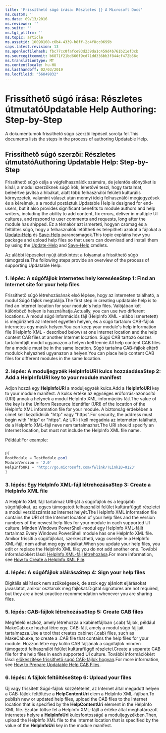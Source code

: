 ```yaml
---
title: 'Frissíthető súgó írása: Részletes |} A Microsoft Docs'
ms.custom: ''
ms.date: 09/13/2016
ms.reviewer: ''
ms.suite: ''
ms.tgt_pltfrm: ''
ms.topic: article
ms.assetid: 10098160-c6b4-4339-b8ff-2c4f8cc0699b
caps.latest.revision: 13
ms.openlocfilehash: fbc77cc0fafce93d239da1c459d4b761b21ef3cb
ms.sourcegitcommit: b6871f21bd666f9cd71dd336bb3f844cf472b56c
ms.translationtype: MT
ms.contentlocale: hu-HU
ms.lasthandoff: 02/03/2019
ms.locfileid: "56849832"
---
```

# <a name="updatable-help-authoring-step-by-step"></a><span data-ttu-id="a3d40-102">Frissíthető súgó írása: Részletes útmutató</span><span class="sxs-lookup"><span data-stu-id="a3d40-102">Updatable Help Authoring: Step-by-Step</span></span>

<span data-ttu-id="a3d40-103">A dokumentumok frissíthető súgó szerzői lépéseit sorolja fel.</span><span class="sxs-lookup"><span data-stu-id="a3d40-103">This documents lists the steps in the process of authoring Updatable Help.</span></span>

## <a name="authoring-updatable-help-step-by-step"></a><span data-ttu-id="a3d40-104">Frissíthető súgó szerzői: Részletes útmutató</span><span class="sxs-lookup"><span data-stu-id="a3d40-104">Authoring Updatable Help: Step-by-Step</span></span>

<span data-ttu-id="a3d40-105">Frissíthető súgó célja a végfelhasználók számára, de jelentős előnyöket is kínál, a modul szerzőknek súgó írók, lehetővé teszi, hogy tartalmat, beleértve javítsa a hibákat, alatt több felhasználói felületi kulturális környezetek, valamint választ után mennyi ideig felhasználói megjegyzések és a kérelmek, a a modul postáztuk.</span><span class="sxs-lookup"><span data-stu-id="a3d40-105">Updatable Help is designed for end-users, but it also provides significant benefits to module authors and help writers, including the ability to add content, fix errors, deliver in multiple UI cultures, and respond to user comments and requests, long after the module has shipped.</span></span> <span data-ttu-id="a3d40-106">Ez a témakör azt ismerteti, hogyan csomag és a feltöltés súgó, hogy a felhasználók letöltheti és telepítheti azokat a fájlokat a [Update-Help](/powershell/module/Microsoft.PowerShell.Core/Update-Help) és [Save-Help](/powershell/module/Microsoft.PowerShell.Core/Save-Help) parancsmagok.</span><span class="sxs-lookup"><span data-stu-id="a3d40-106">This topic explains how you package and upload help files so that users can download and install them by using the [Update-Help](/powershell/module/Microsoft.PowerShell.Core/Update-Help) and [Save-Help](/powershell/module/Microsoft.PowerShell.Core/Save-Help) cmdlets.</span></span>

<span data-ttu-id="a3d40-107">Az alábbi lépéseket nyújt áttekintést a folyamat a frissíthető súgó támogatása.</span><span class="sxs-lookup"><span data-stu-id="a3d40-107">The following steps provide an overview of the process of supporting Updatable Help.</span></span>

### <a name="step-1-find-an-internet-site-for-your-help-files"></a><span data-ttu-id="a3d40-108">1. lépés: A súgófájlok internetes hely keresése</span><span class="sxs-lookup"><span data-stu-id="a3d40-108">Step 1: Find an Internet site for your help files</span></span>

<span data-ttu-id="a3d40-109">Frissíthető súgó létrehozásának első lépése, hogy az interneten található, a modul Súgó fájlok megtalálja.</span><span class="sxs-lookup"><span data-stu-id="a3d40-109">The first step in creating updatable help is to find an Internet location for your module's help files.</span></span> <span data-ttu-id="a3d40-110">Valójában két különböző helyen is használhatja.</span><span class="sxs-lookup"><span data-stu-id="a3d40-110">Actually, you can use two different locations.</span></span> <span data-ttu-id="a3d40-111">A modul súgó információs fájl (HelpInfo XML - alább ismertetett) is megőrizheti az Internet egyetlen helyen, és a súgó tartalom CAB-fájlok internetes egy másik helyen.</span><span class="sxs-lookup"><span data-stu-id="a3d40-111">You can keep your module's help information file (HelpInfo XML - described below) at one Internet location and the help content CAB files at another Internet location.</span></span> <span data-ttu-id="a3d40-112">Súgó CAB tartozó összes tartalomfájlt modul ugyanazon a helyen kell lennie.</span><span class="sxs-lookup"><span data-stu-id="a3d40-112">All help content CAB files for a module must be in the same location.</span></span> <span data-ttu-id="a3d40-113">Súgó tartalma CAB-fájlok eltérő modulok helyezheti ugyanazon a helyen.</span><span class="sxs-lookup"><span data-stu-id="a3d40-113">You can place help content CAB files for different modules in the same location.</span></span>

### <a name="step-2-add-a-helpinfouri-key-to-your-module-manifest"></a><span data-ttu-id="a3d40-114">2. lépés: A moduljegyzék HelpInfoURI kulcs hozzáadása</span><span class="sxs-lookup"><span data-stu-id="a3d40-114">Step 2: Add a HelpInfoURI key to your module manifest</span></span>

<span data-ttu-id="a3d40-115">Adjon hozzá egy **HelpInfoURI** a moduljegyzék kulcs.</span><span class="sxs-lookup"><span data-stu-id="a3d40-115">Add a **HelpInfoURI** key to your module manifest.</span></span> <span data-ttu-id="a3d40-116">A kulcs értéke az egységes erőforrás-azonosító (URI) annak a helynek a modul HelpInfo XML-információs fájl.</span><span class="sxs-lookup"><span data-stu-id="a3d40-116">The value of the key is the Uniform Resource Identifier (URI) of the location of the HelpInfo XML information file for your module.</span></span> <span data-ttu-id="a3d40-117">A biztonság érdekében a címet kell kezdődniük "http" vagy "https".</span><span class="sxs-lookup"><span data-stu-id="a3d40-117">For security, the address must begin with "http" or "https".</span></span> <span data-ttu-id="a3d40-118">Az URI-t kell megadnia az interneten található, de a HelpInfo XML-fájl neve nem tartalmazhat.</span><span class="sxs-lookup"><span data-stu-id="a3d40-118">The URI should specify an Internet location, but must not include the HelpInfo XML file name.</span></span>

<span data-ttu-id="a3d40-119">Például:</span><span class="sxs-lookup"><span data-stu-id="a3d40-119">For example:</span></span>

```powershell

@{
RootModule = TestModule.psm1
ModuleVersion = '2.0'
HelpInfoURI = 'http://go.microsoft.com/fwlink/?LinkID=0123'
}
```

### <a name="step-3-create-a-helpinfo-xml-file"></a><span data-ttu-id="a3d40-120">3. lépés: Egy HelpInfo XML-fájl létrehozása</span><span class="sxs-lookup"><span data-stu-id="a3d40-120">Step 3: Create a HelpInfo XML file</span></span>

<span data-ttu-id="a3d40-121">A HelpInfo XML fájl tartalmaz URI-ját a súgófájlok és a legújabb súgófájlokat, az egyes támogatott felhasználói felület kultúrafüggő részletei a modul verziószámát az Internet helyét.</span><span class="sxs-lookup"><span data-stu-id="a3d40-121">The HelpInfo XML information file contains the URI of the Internet location of your help files and the version numbers of the newest help files for your module in each supported UI culture.</span></span> <span data-ttu-id="a3d40-122">Minden Windows PowerShell-modul egy HelpInfo XML-fájlt tartalmaz.</span><span class="sxs-lookup"><span data-stu-id="a3d40-122">Every Windows PowerShell module has one HelpInfo XML file.</span></span> <span data-ttu-id="a3d40-123">Amikor frissíti a súgófájlokat, szerkesztheti, vagy cserélje le a HelpInfo XML-fájl; nem adhat meg egy másikat.</span><span class="sxs-lookup"><span data-stu-id="a3d40-123">When you update your help files, you edit or replace the HelpInfo XML file; you do not add another one.</span></span> <span data-ttu-id="a3d40-124">További információkért lásd: [HelpInfo XML-fájl létrehozása](./how-to-create-a-helpinfo-xml-file.md).</span><span class="sxs-lookup"><span data-stu-id="a3d40-124">For more information, see [How to Create a HelpInfo XML File](./how-to-create-a-helpinfo-xml-file.md).</span></span>

### <a name="step-4-sign-your-help-files"></a><span data-ttu-id="a3d40-125">4. lépés: A súgófájlok aláírása</span><span class="sxs-lookup"><span data-stu-id="a3d40-125">Step 4: Sign your help files</span></span>

<span data-ttu-id="a3d40-126">Digitális aláírások nem szükségesek, de azok egy ajánlott eljárásokat javaslatot, amikor osztanak meg fájlokat.</span><span class="sxs-lookup"><span data-stu-id="a3d40-126">Digital signatures are not required, but they are a best-practice recommendation whenever you are sharing files.</span></span>

### <a name="step-5-create-cab-files"></a><span data-ttu-id="a3d40-127">5. lépés: CAB-fájlok létrehozása</span><span class="sxs-lookup"><span data-stu-id="a3d40-127">Step 5: Create CAB files</span></span>

<span data-ttu-id="a3d40-128">Megfelelő eszköz, amely létrehozza a kabinetfájlban (.cab) fájlok, például MakeCab.exe hozhat létre egy. CAB-fájl, amely a modul súgó fájljait tartalmazza.</span><span class="sxs-lookup"><span data-stu-id="a3d40-128">Use a tool that creates cabinet (.cab) files, such as MakeCab.exe, to create a .CAB file that contains the help files for your module.</span></span> <span data-ttu-id="a3d40-129">Hozzon létre egy külön CAB fájljának a súgófájlok minden támogatott felhasználói felület kultúrafüggő részletei.</span><span class="sxs-lookup"><span data-stu-id="a3d40-129">Create a separate CAB file for the help files in each supported UI culture.</span></span> <span data-ttu-id="a3d40-130">További információkért lásd: [előkészítése frissíthető súgó CAB-fájlok hogyan](./how-to-prepare-updatable-help-cab-files.md).</span><span class="sxs-lookup"><span data-stu-id="a3d40-130">For more information, see [How to Prepare Updatable Help CAB Files](./how-to-prepare-updatable-help-cab-files.md).</span></span>

### <a name="step-6-upload-your-files"></a><span data-ttu-id="a3d40-131">6. lépés: A fájlok feltöltése</span><span class="sxs-lookup"><span data-stu-id="a3d40-131">Step 6: Upload your files</span></span>

<span data-ttu-id="a3d40-132">Új vagy frissített Súgó-fájlok közzétételét, az Internet által megadott helyen a CAB-fájlok feltöltése a **HelpContentUri** elem a HelpInfo XML-fájlban.</span><span class="sxs-lookup"><span data-stu-id="a3d40-132">To publish new or updated help files, upload the CAB files to the Internet location that is specified by the **HelpContentUri** element in the HelpInfo XML file.</span></span> <span data-ttu-id="a3d40-133">Ezután töltse fel a HelpInfo XML-fájlt a értéke által meghatározott internetes helyre a **HelpInfoUri** kulcsfontosságú a moduljegyzékben.</span><span class="sxs-lookup"><span data-stu-id="a3d40-133">Then, upload the HelpInfo XML file to the Internet location that is specified by the value of the **HelpInfoUri** key in the module manifest.</span></span>
